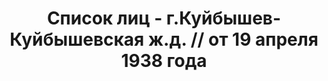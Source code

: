 ---
title: Список лиц - г.Куйбышев-Куйбышевская ж.д. // от 19 апреля 1938 года
description: РГАСПИ, ф.17, т.8, оп.171, дело 416, лист 189
images:
- /disk/pictures/v08/17-171-416-189.jpg
- /disk/pictures/v08/17-171-416-190.jpg
- /disk/pictures/v08/17-171-416-191.jpg
- /disk/pictures/v08/17-171-416-192.jpg
---